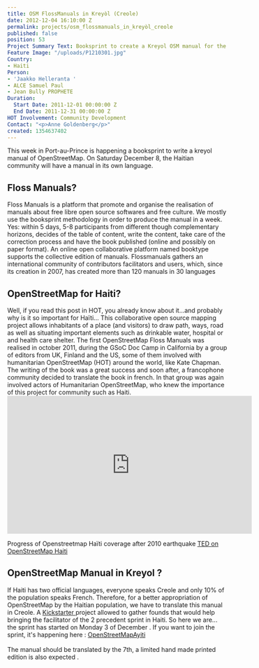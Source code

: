 ```yaml
---
title: OSM FlossManuals in Kreyòl (Creole)
date: 2012-12-04 16:10:00 Z
permalink: projects/osm_flossmanuals_in_kreyòl_creole
published: false
position: 53
Project Summary Text: Booksprint to create a Kreyol OSM manual for the Haitian community
Feature Image: "/uploads/P1210301.jpg"
Country:
- Haiti
Person:
- 'Jaakko Helleranta '
- ALCE Samuel Paul
- Jean Bully PROPHETE
Duration:
  Start Date: 2011-12-01 00:00:00 Z
  End Date: 2011-12-31 00:00:00 Z
HOT Involvement: Community Development
Contact: "<p>Anne Goldenberg</p>"
created: 1354637402
---
```


<p>This week in Port-au-Prince is happening a booksprint to write a kreyol manual of OpenStreetMap. On Saturday December 8, the Haitian community will have a manual in its own language. <!--break--></p><h2>Floss Manuals?</h2><p>Floss Manuals is a platform that promote and organise the realisation of manuals about free libre open source softwares and free culture. We mostly use the booksprint methodology in order to produce the manual in a week. Yes: within 5 days, 5-8 participants from different though complementary horizons, decides of the table of content, write the content, take care of the correction process and have the book published (online and possibly on paper format). An online open collaborative platform named booktype supports the collective edition of manuals. Flossmanuals gathers an international community of contributors facilitators and users, which, since its creation in 2007, has created more than 120 manuals in 30 languages</p><h2>OpenStreetMap for Haiti?</h2><p>Well, if you read this post in HOT, you already know about it...and probably why is it so important for Haïti... This collaborative open source mapping project allows inhabitants of a place (and visitors) to draw path, ways, road as well as situating important elements such as drinkable water, hospital or and health care shelter. The first OpenStreetMap Floss Manuals was realised in october 2011, during the GSoC Doc Camp in California by a group of editors from UK, Finland and the US, some of them involved with humanitarian OpenStreetMap (HOT) around the world, like Kate Chapman. The writing of the book was a great success and soon after, a francophone community decided to translate the book in french. In that group was again involved actors of Humanitarian OpenStreetMap, who knew the importance of this project for community such as Haiti. <iframe src="http://www.youtube.com/embed/OF-JuFxhDT8" frameborder="0" width="560" height="315"></iframe></p><p>Progress of Openstreetmap Haïti coverage after 2010 earthquake <a href="http://itoworld.blogspot.com/2010/02/ito-world-at-ted-2010-project-haiti.html">TED on OpenStreetMap Haiti </a></p><h2>OpenStreetMap Manual in Kreyol ?</h2><p>If Haiti has two official languages, everyone speaks Creole and only 10% of the population speaks French. Therefore, for a better appropriation of OpenStreetMap by the Haitian population, we have to translate this manual in Creole. A <a href="http://www.kickstarter.com/projects/wonderchook/first-free-haiti-creole-openstreetmap-bookl">Kickstarter </a> project allowed to gather founds that would help bringing the facilitator of the 2 precedent sprint in Haiti. So here we are... the sprint has started on Monday 3 of December . If you want to join the sprint, it's happening here : <a href="http://fr.flossmanuals.net/ecrire/openstreetmapayiti/_edit/">OpenStreetMapAyiti</a><br><br>The manual should be translated by the 7th, a limited hand made printed edition is also expected .</p>
